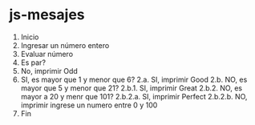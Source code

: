 # js-mesajes

1. Inicio
2. Ingresar un número entero
3. Evaluar número
4. Es par?
  1. No, imprimir Odd
  2. SI, es mayor que 1 y menor que 6?
    2.a. SI, imprimir Good
    2.b. NO, es mayor que 5 y menor que 21?
      2.b.1. SI, imprimir Great
      2.b.2. NO, es mayor a 20 y menr que 101?
        2.b.2.a. SI, imprimir Perfect
        2.b.2.b. NO, imprimir ingrese un numero entre 0 y 100
5. Fin
